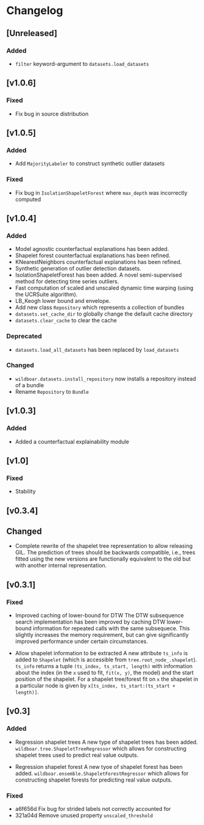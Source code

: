 # Changelog

## [Unreleased]

### Added

* `filter` keyword-argument to `datasets.load_datasets`

## [v1.0.6]

### Fixed

* Fix bug in source distribution

## [v1.0.5]

### Added

* Add `MajorityLabeler` to construct synthetic outlier datasets

### Fixed

* Fix bug in `IsolationShapeletForest` where `max_depth` was incorrectly computed

## [v1.0.4]

### Added
* Model agnostic counterfactual explanations has been added.
* Shapelet forest counterfactual explanations has been refined.
* KNearestNeighbors counterfactual explanations has been refined.
* Synthetic generation of outlier detection datasets.
* IsolationShapeletForest has been added. A novel semi-supervised method for detecting
  time series outliers.
* Fast computation of scaled and unscaled dynamic time warping (using the UCRSuite algorithm).
* LB_Keogh lower bound and envelope.
* Add new class `Repository` which represents a collection of bundles
* `datasets.set_cache_dir` to globally change the default cache directory
* `datasets.clear_cache` to clear the cache

### Deprecated

* `datasets.load_all_datasets` has been replaced by `load_datasets`

### Changed

* `wildboar.datasets.install_repository` now installs a repository instead of a bundle
* Rename `Repository` to `Bundle`

## [v1.0.3]

### Added

* Added a counterfactual explainability module

## [v1.0]

### Fixed

* Stability

## [v0.3.4]

## Changed

* Complete rewrite of the shapelet tree representation to allow releasing GIL.
  The prediction of trees should be backwards compatible, i.e., trees fitted using
  the new versions are functionally equivalent to the old but with another internal
  representation.

## [v0.3.1]

### Fixed

* Improved caching of lower-bound for DTW 
  The DTW subsequence search implementation has been improved by caching
  DTW lower-bound information for repeated calls with the same
  subsequece. This slightly increases the memory requirement, but can
  give significantly improved performance under certain circumstances.
 
* Allow shapelet information to be extracted 
  A new attribute `ts_info` is added to `Shapelet` (which is accessible 
  from `tree.root_node_.shapelet`). `ts_info` returns a tuple
  `(ts_index, ts_start, length)` with information about the index (in 
  the `x` used to fit, `fit(x, y)`, the model) and the start position of 
  the shapelet. For a shapelet tree/forest fit on `x` the shapelet in a 
  particular node is given by `x[ts_index, ts_start:(ts_start + length)]`.
  
## [v0.3]

### Added
* Regression shapelet trees 
  A new type of shapelet trees has been added. 
  `wildboar.tree.ShapeletTreeRegressor` which allows for constructing shapelet
  trees used to predict real value outputs.

* Regression shapelet forest
  A new tyoe of shapelet forest has been added. 
  `wildboar.ensemble.ShapeletForestRegressor` which allows for constructing
  shapelet forests for predicting real value outputs.

### Fixed

 * a6f656d Fix bug for strided labels not correctly accounted for
 * 321a04d Remove unused property `unscaled_threshold`
